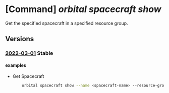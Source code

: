 # [Command] _orbital spacecraft show_

Get the specified spacecraft in a specified resource group.

## Versions

### [2022-03-01](/Resources/mgmt-plane/L3N1YnNjcmlwdGlvbnMve30vcmVzb3VyY2Vncm91cHMve30vcHJvdmlkZXJzL21pY3Jvc29mdC5vcmJpdGFsL3NwYWNlY3JhZnRzL3t9/2022-03-01.xml) **Stable**

<!-- mgmt-plane /subscriptions/{}/resourcegroups/{}/providers/microsoft.orbital/spacecrafts/{} 2022-03-01 -->

#### examples

- Get Spacecraft
    ```bash
        orbital spacecraft show --name <spacecraft-name> --resource-group <resource-group>
    ```
